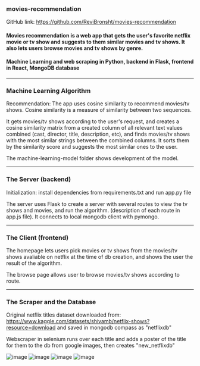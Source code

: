 ### movies-recommendation

GitHub link: https://github.com/ReviBronsht/movies-recommendation

#### Movies recommendation is a web app that gets the user's favorite netflix movie or tv show and suggests to them similar movies and tv shows. It also lets users browse movies and tv shows by genre.

#### Machine Learning and web scraping in Python, backend in Flask, frontend in React, MongoDB database 

<hr>

### Machine Learning Algorithm


Recommendation: The app uses cosine similarity to recommend movies/tv shows. Cosine similarity is a measure of similarity between two sequences.

It gets movies/tv shows according to the user's request, and creates a cosine similarity matrix from a created column of all relevant text values combined (cast, director, title, description, etc), and finds movies/tv shows with the most similar strings between the combined columns. It sorts them by the similarity score and suggests the most similar ones to the user.

The machine-learning-model folder shows development of the model.

<hr>

### The Server (backend)

Initialization: install dependencies from requirements.txt and run app.py file

The server uses Flask to create a server with several routes to view the tv shows and movies, and run the algorithm. (description of each route in app.js file). 
It connects to local mongodb client with pymongo.

<hr>

### The Client (frontend)

The homepage lets users pick movies or tv shows from the movies/tv shows avaliable on netflix at the time of db creation, and shows the user the result of the algorithm.

The browse page allows user to browse movies/tv shows according to route.

<hr>

### The Scraper and the Database 

Original netflix titles dataset downloaded from: https://www.kaggle.com/datasets/shivamb/netflix-shows?resource=download
and saved in mongodb compass as "netflixdb"

Webscraper in selenium runs over each title and adds a poster of the title for them to the db from google images, then creates "new_netflixdb"

![image](https://github.com/ReviBronsht/movies-recommendation/assets/97298035/aaad4e04-6cf4-4892-bf47-f3c1fe7a3fc6)
![image](https://github.com/ReviBronsht/movies-recommendation/assets/97298035/65355c4f-cc0e-481f-9d1d-84d384fc3703)
![image](https://github.com/ReviBronsht/movies-recommendation/assets/97298035/0d0d7b21-e645-4341-83ad-9af2ae48096d)
![image](https://github.com/ReviBronsht/movies-recommendation/assets/97298035/55bc2d47-3676-47be-9399-31e2e52a389b)


